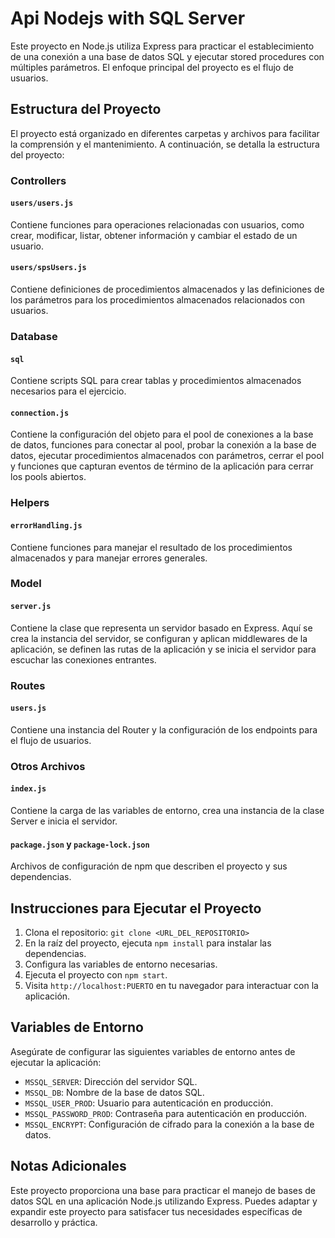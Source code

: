 # Api Nodejs with SQL Server

Este proyecto en Node.js utiliza Express para practicar el establecimiento de una conexión a una base de datos SQL y ejecutar stored procedures con múltiples parámetros. El enfoque principal del proyecto es el flujo de usuarios.

## Estructura del Proyecto

El proyecto está organizado en diferentes carpetas y archivos para facilitar la comprensión y el mantenimiento. A continuación, se detalla la estructura del proyecto:

### Controllers

#### `users/users.js`

Contiene funciones para operaciones relacionadas con usuarios, como crear, modificar, listar, obtener información y cambiar el estado de un usuario.

#### `users/spsUsers.js`

Contiene definiciones de procedimientos almacenados y las definiciones de los parámetros para los procedimientos almacenados relacionados con usuarios.

### Database

#### `sql`

Contiene scripts SQL para crear tablas y procedimientos almacenados necesarios para el ejercicio.

#### `connection.js`

Contiene la configuración del objeto para el pool de conexiones a la base de datos, funciones para conectar al pool, probar la conexión a la base de datos, ejecutar procedimientos almacenados con parámetros, cerrar el pool y funciones que capturan eventos de término de la aplicación para cerrar los pools abiertos.

### Helpers

#### `errorHandling.js`

Contiene funciones para manejar el resultado de los procedimientos almacenados y para manejar errores generales.

### Model

#### `server.js`

Contiene la clase que representa un servidor basado en Express. Aquí se crea la instancia del servidor, se configuran y aplican middlewares de la aplicación, se definen las rutas de la aplicación y se inicia el servidor para escuchar las conexiones entrantes.

### Routes

#### `users.js`

Contiene una instancia del Router y la configuración de los endpoints para el flujo de usuarios.

### Otros Archivos

#### `index.js`

Contiene la carga de las variables de entorno, crea una instancia de la clase Server e inicia el servidor.

#### `package.json` y `package-lock.json`

Archivos de configuración de npm que describen el proyecto y sus dependencias.

## Instrucciones para Ejecutar el Proyecto

1. Clona el repositorio: `git clone <URL_DEL_REPOSITORIO>`
2. En la raíz del proyecto, ejecuta `npm install` para instalar las dependencias.
3. Configura las variables de entorno necesarias.
4. Ejecuta el proyecto con `npm start`.
5. Visita `http://localhost:PUERTO` en tu navegador para interactuar con la aplicación.

## Variables de Entorno

Asegúrate de configurar las siguientes variables de entorno antes de ejecutar la aplicación:

- `MSSQL_SERVER`: Dirección del servidor SQL.
- `MSSQL_DB`: Nombre de la base de datos SQL.
- `MSSQL_USER_PROD`: Usuario para autenticación en producción.
- `MSSQL_PASSWORD_PROD`: Contraseña para autenticación en producción.
- `MSSQL_ENCRYPT`: Configuración de cifrado para la conexión a la base de datos.

## Notas Adicionales

Este proyecto proporciona una base para practicar el manejo de bases de datos SQL en una aplicación Node.js utilizando Express. Puedes adaptar y expandir este proyecto para satisfacer tus necesidades específicas de desarrollo y práctica.